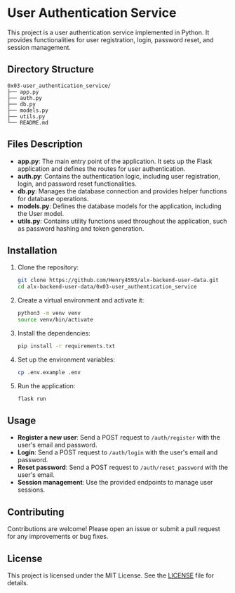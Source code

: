 # User Authentication Service

This project is a user authentication service implemented in Python. It provides functionalities for user registration, login, password reset, and session management.

## Directory Structure

```
0x03-user_authentication_service/
├── app.py
├── auth.py
├── db.py
├── models.py
├── utils.py
└── README.md
```

## Files Description

- **app.py**: The main entry point of the application. It sets up the Flask application and defines the routes for user authentication.
- **auth.py**: Contains the authentication logic, including user registration, login, and password reset functionalities.
- **db.py**: Manages the database connection and provides helper functions for database operations.
- **models.py**: Defines the database models for the application, including the User model.
- **utils.py**: Contains utility functions used throughout the application, such as password hashing and token generation.

## Installation

1. Clone the repository:
    ```sh
    git clone https://github.com/Henry4593/alx-backend-user-data.git
    cd alx-backend-user-data/0x03-user_authentication_service
    ```

2. Create a virtual environment and activate it:
    ```sh
    python3 -m venv venv
    source venv/bin/activate
    ```

3. Install the dependencies:
    ```sh
    pip install -r requirements.txt
    ```

4. Set up the environment variables:
    ```sh
    cp .env.example .env
    ```

5. Run the application:
    ```sh
    flask run
    ```

## Usage

- **Register a new user**: Send a POST request to `/auth/register` with the user's email and password.
- **Login**: Send a POST request to `/auth/login` with the user's email and password.
- **Reset password**: Send a POST request to `/auth/reset_password` with the user's email.
- **Session management**: Use the provided endpoints to manage user sessions.

## Contributing

Contributions are welcome! Please open an issue or submit a pull request for any improvements or bug fixes.

## License

This project is licensed under the MIT License. See the [LICENSE](LICENSE) file for details.